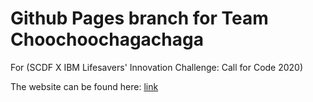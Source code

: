 # Github Pages branch for Team Choochoochagachaga 

For (SCDF X IBM Lifesavers' Innovation Challenge: Call for Code 2020)


The website can be found here: [link](#)
